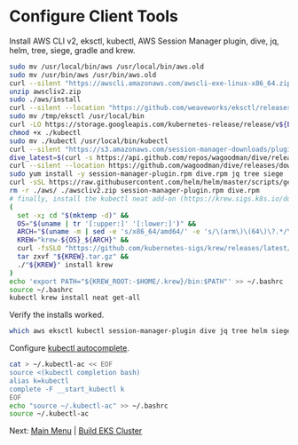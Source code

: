 # Configure Client Tools

Install AWS CLI v2, eksctl, kubectl, AWS Session Manager plugin, dive, jq, helm, tree, siege, gradle and krew.
```bash
sudo mv /usr/local/bin/aws /usr/local/bin/aws.old
sudo mv /usr/bin/aws /usr/bin/aws.old
curl --silent "https://awscli.amazonaws.com/awscli-exe-linux-x86_64.zip" -o "awscliv2.zip"
unzip awscliv2.zip
sudo ./aws/install
curl --silent --location "https://github.com/weaveworks/eksctl/releases/latest/download/eksctl_$(uname -s)_amd64.tar.gz" | tar xz -C /tmp
sudo mv /tmp/eksctl /usr/local/bin
curl -LO https://storage.googleapis.com/kubernetes-release/release/v${EKS_K8S_VERSION}.0/bin/linux/amd64/kubectl
chmod +x ./kubectl
sudo mv ./kubectl /usr/local/bin/kubectl
curl --silent "https://s3.amazonaws.com/session-manager-downloads/plugin/latest/linux_64bit/session-manager-plugin.rpm" -o "session-manager-plugin.rpm"
dive_latest=$(curl -s https://api.github.com/repos/wagoodman/dive/releases/latest | grep -oP '"tag_name": "\K(.*)(?=")')
curl --silent --location https://github.com/wagoodman/dive/releases/download/${dive_latest}/dive_$(cut -c 2- <<< ${dive_latest})_linux_amd64.rpm -o dive.rpm 
sudo yum install -y session-manager-plugin.rpm dive.rpm jq tree siege
curl -sSL https://raw.githubusercontent.com/helm/helm/master/scripts/get-helm-3 | bash
rm -r ./aws/ ./awscliv2.zip session-manager-plugin.rpm dive.rpm
# finally, install the kubectl neat add-on (https://krew.sigs.k8s.io/docs/user-guide/setup/install/ | https://github.com/itaysk/kubectl-neat)
(
  set -x; cd "$(mktemp -d)" &&
  OS="$(uname | tr '[:upper:]' '[:lower:]')" &&
  ARCH="$(uname -m | sed -e 's/x86_64/amd64/' -e 's/\(arm\)\(64\)\?.*/\1\2/' -e 's/aarch64$/arm64/')" &&
  KREW="krew-${OS}_${ARCH}" &&
  curl -fsSLO "https://github.com/kubernetes-sigs/krew/releases/latest/download/${KREW}.tar.gz" &&
  tar zxvf "${KREW}.tar.gz" &&
  ./"${KREW}" install krew
)
echo 'export PATH="${KREW_ROOT:-$HOME/.krew}/bin:$PATH"' >> ~/.bashrc
source ~/.bashrc
kubectl krew install neat get-all
```

Verify the installs worked.
```bash
which aws eksctl kubectl session-manager-plugin dive jq tree helm siege kubectl-neat
```

Configure [kubectl autocomplete](https://kubernetes.io/docs/tasks/tools/included/optional-kubectl-configs-bash-linux/).
```bash
cat > ~/.kubectl-ac << EOF
source <(kubectl completion bash)
alias k=kubectl
complete -F __start_kubectl k
EOF
echo "source ~/.kubectl-ac" >> ~/.bashrc
source ~/.kubectl-ac
```

Next: [Main Menu](/README.md) | [Build EKS Cluster](../06-build-cluster/README.md)
